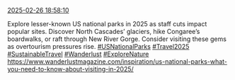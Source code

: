[2025-02-26 18:58:10](https://mstdn.social/@hill_wanderer/114071718461883928)

Explore lesser-known US national parks in 2025 as staff cuts impact popular sites. Discover North Cascades’ glaciers, hike Congaree’s boardwalks, or raft through New River Gorge. Consider visiting these gems as overtourism pressures rise. <a href="https://mstdn.social/tags/USNationalParks" class="mention hashtag" rel="tag">#USNationalParks</a> <a href="https://mstdn.social/tags/Travel2025" class="mention hashtag" rel="tag">#Travel2025</a> <a href="https://mstdn.social/tags/SustainableTravel" class="mention hashtag" rel="tag">#SustainableTravel</a> <a href="https://mstdn.social/tags/Wanderlust" class="mention hashtag" rel="tag">#Wanderlust</a> <a href="https://mstdn.social/tags/ExploreNature" class="mention hashtag" rel="tag">#ExploreNature</a> <a href="https://www.wanderlustmagazine.com/inspiration/us-national-parks-what-you-need-to-know-about-visiting-in-2025/" target="_blank" rel="nofollow noopener noreferrer" translate="no">https://www.wanderlustmagazine.com/inspiration/us-national-parks-what-you-need-to-know-about-visiting-in-2025/</a>